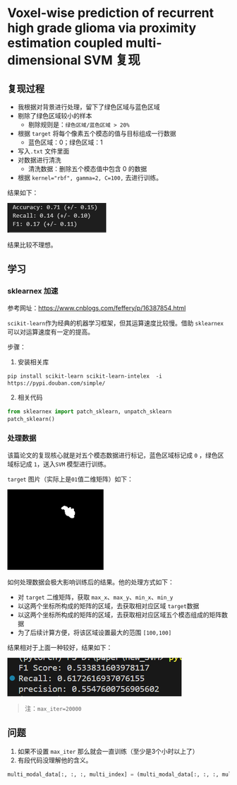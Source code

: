 # Voxel-wise prediction of recurrent high grade glioma via proximity estimation coupled multi-dimensional SVM 复现

## 复现过程

* 我根据对背景进行处理，留下了绿色区域与蓝色区域
* 剔除了绿色区域较小的样本
  * 剔除规则是：`绿色区域/蓝色区域 > 20%`
* 根据 `target` 将每个像素五个模态的值与目标组成一行数据
  * 蓝色区域：0；绿色区域：1
* 写入`.txt` 文件里面
* 对数据进行清洗
  * 清洗数据：删除五个模态值中包含 0 的数据
* 根据 `kernel="rbf", gamma=2, C=100,` 去进行训练。

结果如下：

![e0b2d28a35e1546ee0b9508fd961b59](.vuepress/public/Voxel-wise%20prediction%20of%20recurrent%20high%20grade%20glioma%20via%20proximity%20estimation%20coupled%20multi-dimensional%20SVM/e0b2d28a35e1546ee0b9508fd961b59.png)

结果比较不理想。

## 学习

### sklearnex 加速

参考网址：https://www.cnblogs.com/feffery/p/16387854.html

`scikit-learn`作为经典的机器学习框架，但其运算速度比较慢。借助 `sklearnex` 可以对运算速度有一定的提高。

步骤：

1. 安装相关库

```shell
pip install scikit-learn scikit-learn-intelex  -i https://pypi.douban.com/simple/
```

2. 相关代码

```python
from sklearnex import patch_sklearn, unpatch_sklearn
patch_sklearn()
```

### 处理数据

该篇论文的复现核心就是对五个模态数据进行标记，蓝色区域标记成 `0` ，绿色区域标记成 `1`，送入`SVM` 模型进行训练。

`target` 图片（实际上是`01`值二维矩阵）如下：

![CA_Recur_warpped_MNI80](.vuepress/public/Voxel-wise%20prediction%20of%20recurrent%20high%20grade%20glioma%20via%20proximity%20estimation%20coupled%20multi-dimensional%20SVM/CA_Recur_warpped_MNI80.png)

如何处理数据会极大影响训练后的结果。他的处理方式如下：

* 对 `target` 二维矩阵，获取 `max_x`、`max_y`、`min_x`、`min_y`
* 以这两个坐标所构成的矩阵的区域，去获取相对应区域 `target`数据
* 以这两个坐标所构成的矩阵的区域，去获取相对应区域五个模态组成的矩阵数据
* 为了后续计算方便，将该区域设置最大的范围 `[100,100]`

结果相对于上面一种较好，结果如下：

![image-20230610144845761](.vuepress/public/Voxel-wise%20prediction%20of%20recurrent%20high%20grade%20glioma%20via%20proximity%20estimation%20coupled%20multi-dimensional%20SVM/image-20230610144845761.png)

> 注：`max_iter=20000`

## 问题

1. 如果不设置 `max_iter` 那么就会一直训练（至少是3个小时以上了）
2. 有段代码没理解他的含义。

```python
multi_modal_data[:, :, :, multi_index] = (multi_modal_data[:, :, :, multi_index] * data)
```

